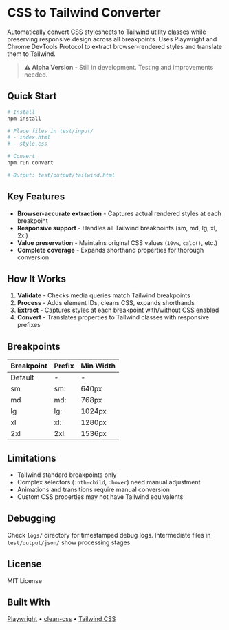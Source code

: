 # CSS to Tailwind Converter

Automatically convert CSS stylesheets to Tailwind utility classes while preserving responsive design across all breakpoints. Uses Playwright and Chrome DevTools Protocol to extract browser-rendered styles and translate them to Tailwind.

> **⚠️ Alpha Version** - Still in development. Testing and improvements needed.

## Quick Start

```bash
# Install
npm install

# Place files in test/input/
# - index.html
# - style.css

# Convert
npm run convert

# Output: test/output/tailwind.html
```

## Key Features

- **Browser-accurate extraction** - Captures actual rendered styles at each breakpoint
- **Responsive support** - Handles all Tailwind breakpoints (sm, md, lg, xl, 2xl)
- **Value preservation** - Maintains original CSS values (`10vw`, `calc()`, etc.)
- **Complete coverage** - Expands shorthand properties for thorough conversion

## How It Works

1. **Validate** - Checks media queries match Tailwind breakpoints
2. **Process** - Adds element IDs, cleans CSS, expands shorthands
3. **Extract** - Captures styles at each breakpoint with/without CSS enabled
4. **Convert** - Translates properties to Tailwind classes with responsive prefixes

## Breakpoints

| Breakpoint | Prefix | Min Width |
|------------|--------|-----------|
| Default    | -      | -         |
| sm         | sm:    | 640px     |
| md         | md:    | 768px     |
| lg         | lg:    | 1024px    |
| xl         | xl:    | 1280px    |
| 2xl        | 2xl:   | 1536px    |

## Limitations

- Tailwind standard breakpoints only
- Complex selectors (`:nth-child`, `:hover`) need manual adjustment
- Animations and transitions require manual conversion
- Custom CSS properties may not have Tailwind equivalents

## Debugging

Check `logs/` directory for timestamped debug logs. Intermediate files in `test/output/json/` show processing stages.

## License

MIT License

## Built With

[Playwright](https://playwright.dev/) • [clean-css](https://github.com/clean-css/clean-css) • [Tailwind CSS](https://tailwindcss.com/)